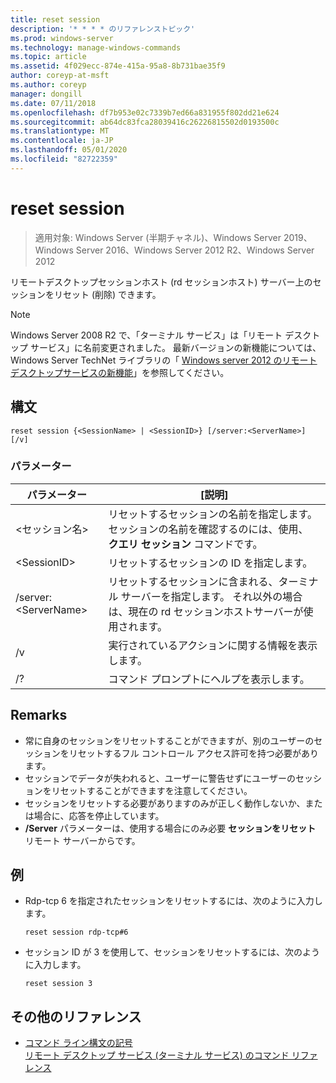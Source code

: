 ```yaml
---
title: reset session
description: '* * * * のリファレンストピック'
ms.prod: windows-server
ms.technology: manage-windows-commands
ms.topic: article
ms.assetid: 4f029ecc-874e-415a-95a8-8b731bae35f9
author: coreyp-at-msft
ms.author: coreyp
manager: dongill
ms.date: 07/11/2018
ms.openlocfilehash: df7b953e02c7339b7ed66a831955f802dd21e624
ms.sourcegitcommit: ab64dc83fca28039416c26226815502d0193500c
ms.translationtype: MT
ms.contentlocale: ja-JP
ms.lasthandoff: 05/01/2020
ms.locfileid: "82722359"
---
```

# <a name="reset-session"></a>reset session

> 適用対象: Windows Server (半期チャネル)、Windows Server 2019、Windows Server 2016、Windows Server 2012 R2、Windows Server 2012

リモートデスクトップセッションホスト (rd セッションホスト) サーバー上のセッションをリセット (削除) できます。  
  

> [!NOTE]  
> Windows Server 2008 R2 で、「ターミナル サービス」は「リモート デスクトップ サービス」に名前変更されました。 最新バージョンの新機能については、Windows Server TechNet ライブラリの「 [Windows server 2012 のリモートデスクトップサービスの新機能](https://technet.microsoft.com/library/hh831527)」を参照してください。  

## <a name="syntax"></a>構文  
```  
reset session {<SessionName> | <SessionID>} [/server:<ServerName>] [/v]  
```  

### <a name="parameters"></a>パラメーター  

|パラメーター|[説明]|  
|-------|--------|  
|\<セッション名>|リセットするセッションの名前を指定します。 セッションの名前を確認するのには、使用、 **クエリ セッション** コマンドです。|  
|\<SessionID>|リセットするセッションの ID を指定します。|  
|/server:\<ServerName>|リセットするセッションに含まれる、ターミナル サーバーを指定します。 それ以外の場合は、現在の rd セッションホストサーバーが使用されます。|  
|/v|実行されているアクションに関する情報を表示します。|  
|/?|コマンド プロンプトにヘルプを表示します。|  

## <a name="remarks"></a>Remarks  
-   常に自身のセッションをリセットすることができますが、別のユーザーのセッションをリセットするフル コントロール アクセス許可を持つ必要があります。  
-   セッションでデータが失われると、ユーザーに警告せずにユーザーのセッションをリセットすることができますを注意してください。  
-   セッションをリセットする必要がありますのみが正しく動作しないか、または場合に、応答を停止しています。  
-   **/Server** パラメーターは、使用する場合にのみ必要 **セッションをリセット** リモート サーバーからです。  

## <a name="examples"></a>例  
- Rdp-tcp 6 を指定されたセッションをリセットするには、次のように入力します。  
  ```  
  reset session rdp-tcp#6  
  ```  
- セッション ID が 3 を使用して、セッションをリセットするには、次のように入力します。  
  ```  
  reset session 3  
  ```  

## <a name="additional-references"></a>その他のリファレンス  
- [コマンド ライン構文の記号](command-line-syntax-key.md)  
[リモート デスクトップ サービス (ターミナル サービス) のコマンド リファレンス](remote-desktop-services-terminal-services-command-reference.md)  

